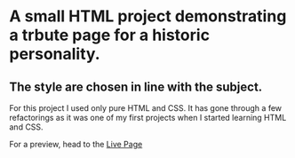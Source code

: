 # A small HTML project demonstrating a trbute page for a historic personality. 

## The style are chosen in line with the subject.

For this project I used only pure HTML and CSS. It has gone through a few refactorings as it was one of my first projects
when I started learning HTML and CSS.

For a preview, head to the [Live Page](www.google.com)
